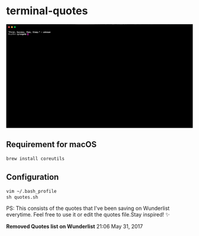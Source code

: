 # terminal-quotes

![sample](sample.png)

## Requirement for macOS
```
brew install coreutils
```

## Configuration
```
vim ~/.bash_profile
sh quotes.sh
```

PS: This consists of the quotes that I've been saving on Wunderlist everytime. Feel free to use it or edit the quotes file.Stay inspired! ✨

**Removed Quotes list on Wunderlist** 21:06 May 31, 2017